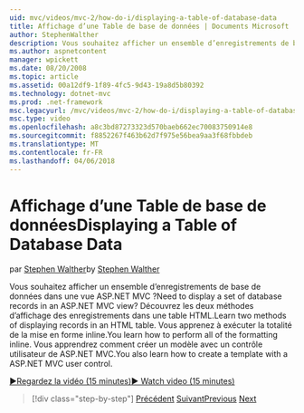```yaml
---
uid: mvc/videos/mvc-2/how-do-i/displaying-a-table-of-database-data
title: Affichage d’une Table de base de données | Documents Microsoft
author: StephenWalther
description: Vous souhaitez afficher un ensemble d’enregistrements de base de données dans une vue ASP.NET MVC ? Découvrez les deux méthodes d’affichage des enregistrements dans une table HTML. Vous apprenez à exécuter toutes les t...
ms.author: aspnetcontent
manager: wpickett
ms.date: 08/20/2008
ms.topic: article
ms.assetid: 00a12df9-1f89-4fc5-9d43-19a8d5b80392
ms.technology: dotnet-mvc
ms.prod: .net-framework
msc.legacyurl: /mvc/videos/mvc-2/how-do-i/displaying-a-table-of-database-data
msc.type: video
ms.openlocfilehash: a8c3bd87273323d570baeb662ec70083750914e8
ms.sourcegitcommit: f8852267f463b62d7f975e56bea9aa3f68fbbdeb
ms.translationtype: MT
ms.contentlocale: fr-FR
ms.lasthandoff: 04/06/2018
---
```

<a name="displaying-a-table-of-database-data"></a><span data-ttu-id="cd43c-105">Affichage d’une Table de base de données</span><span class="sxs-lookup"><span data-stu-id="cd43c-105">Displaying a Table of Database Data</span></span>
====================
<span data-ttu-id="cd43c-106">par [Stephen Walther](https://github.com/StephenWalther)</span><span class="sxs-lookup"><span data-stu-id="cd43c-106">by [Stephen Walther](https://github.com/StephenWalther)</span></span>

<span data-ttu-id="cd43c-107">Vous souhaitez afficher un ensemble d’enregistrements de base de données dans une vue ASP.NET MVC ?</span><span class="sxs-lookup"><span data-stu-id="cd43c-107">Need to display a set of database records in an ASP.NET MVC view?</span></span> <span data-ttu-id="cd43c-108">Découvrez les deux méthodes d’affichage des enregistrements dans une table HTML.</span><span class="sxs-lookup"><span data-stu-id="cd43c-108">Learn two methods of displaying records in an HTML table.</span></span> <span data-ttu-id="cd43c-109">Vous apprenez à exécuter la totalité de la mise en forme inline.</span><span class="sxs-lookup"><span data-stu-id="cd43c-109">You learn how to perform all of the formatting inline.</span></span> <span data-ttu-id="cd43c-110">Vous apprendrez comment créer un modèle avec un contrôle utilisateur de ASP.NET MVC.</span><span class="sxs-lookup"><span data-stu-id="cd43c-110">You also learn how to create a template with a ASP.NET MVC user control.</span></span>

[<span data-ttu-id="cd43c-111">&#9654;Regardez la vidéo (15 minutes)</span><span class="sxs-lookup"><span data-stu-id="cd43c-111">&#9654; Watch video (15 minutes)</span></span>](https://channel9.msdn.com/Blogs/ASP-NET-Site-Videos/displaying-a-table-of-database-data)

> [!div class="step-by-step"]
> <span data-ttu-id="cd43c-112">[Précédent](creating-model-classes-with-linq-to-sql.md)
> [Suivant](what-is-aspnet-mvc-80-minute-technical-video-for-developers-building-nerddinner.md)</span><span class="sxs-lookup"><span data-stu-id="cd43c-112">[Previous](creating-model-classes-with-linq-to-sql.md)
[Next](what-is-aspnet-mvc-80-minute-technical-video-for-developers-building-nerddinner.md)</span></span>
